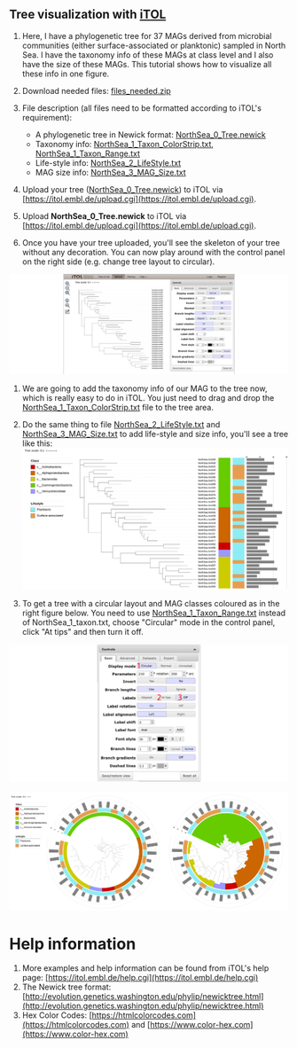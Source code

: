 
## Tree visualization with [iTOL](https://itol.embl.de)

1. Here, I have a phylogenetic tree for 37 MAGs derived from microbial communities (either surface-associated or planktonic) sampled in North Sea.
I have the taxonomy info of these MAGs at class level and I also have the size of these MAGs.
This tutorial shows how to visualize all these info in one figure.

1. Download needed files: [files_needed.zip](files_needed.zip)

1. File description (all files need to be formatted according to iTOL's requirement):

    + A phylogenetic tree in Newick format: [NorthSea_0_Tree.newick](NorthSea_0_Tree.newick)
    + Taxonomy info: [NorthSea_1_Taxon_ColorStrip.txt](NorthSea_1_Taxon_ColorStrip.txt), [NorthSea_1_Taxon_Range.txt](NorthSea_1_Taxon_Range.txt)
    + Life-style info: [NorthSea_2_LifeStyle.txt](NorthSea_2_LifeStyle.txt)
    + MAG size info: [NorthSea_3_MAG_Size.txt](NorthSea_3_MAG_Size.txt)


1. Upload your tree ([NorthSea_0_Tree.newick](NorthSea_0_Tree.newick)) to iTOL via [https://itol.embl.de/upload.cgi](https://itol.embl.de/upload.cgi).
1. Upload **NorthSea_0_Tree.newick** to iTOL via [https://itol.embl.de/upload.cgi](https://itol.embl.de/upload.cgi).


1. Once you have your tree uploaded, you'll see the skeleton of your tree without any decoration. 
You can now play around with the control panel on the right side (e.g. change tree layout to circular).

![Step_1](figures/Step_1.jpg)


1. We are going to add the taxonomy info of our MAG to the tree now, which is really easy to do in iTOL. 
You just need to drag and drop the [NorthSea_1_Taxon_ColorStrip.txt](NorthSea_1_Taxon_ColorStrip.txt) file to the tree area.


1. Do the same thing to file [NorthSea_2_LifeStyle.txt](NorthSea_2_LifeStyle.txt) and [NorthSea_3_MAG_Size.txt](NorthSea_3_MAG_Size.txt) to add life-style and size info, you'll see a tree like this:
![Layout_Normal](figures/Layout_Normal.jpg)


1. To get a tree with a circular layout and MAG classes coloured as in the right figure below. 
You need to use [NorthSea_1_Taxon_Range.txt](NorthSea_1_Taxon_Range.txt) instead of NorthSea_1_taxon.txt,
choose "Circular" mode in the control panel, click "At tips" and then turn it off.

![Step_2](figures/Step_2.jpg)

![Layout_Circular](figures/Layout_Circular.jpg)


# Help information

1. More examples and help information can be found from iTOL's help page: [https://itol.embl.de/help.cgi](https://itol.embl.de/help.cgi)
1. The Newick tree format: [http://evolution.genetics.washington.edu/phylip/newicktree.html](http://evolution.genetics.washington.edu/phylip/newicktree.html)
1. Hex Color Codes: [https://htmlcolorcodes.com](https://htmlcolorcodes.com) and [https://www.color-hex.com](https://www.color-hex.com)

